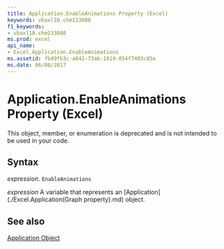 ```yaml
---
title: Application.EnableAnimations Property (Excel)
keywords: vbaxl10.chm133080
f1_keywords:
- vbaxl10.chm133080
ms.prod: excel
api_name:
- Excel.Application.EnableAnimations
ms.assetid: fb49fb3c-a842-73ab-1819-054f7403c85e
ms.date: 06/08/2017
---
```



# Application.EnableAnimations Property (Excel)

This object, member, or enumeration is deprecated and is not intended to be used in your code.


## Syntax

 _expression_. `EnableAnimations`

 _expression_ A variable that represents an [Application](./Excel.Application(Graph property).md) object.


## See also


[Application Object](Excel.Application(objec).md)

